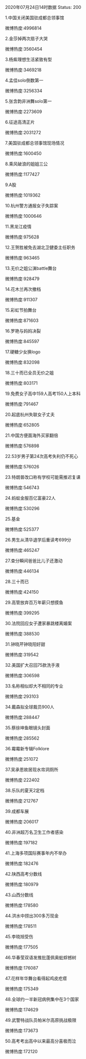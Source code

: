 2020年07月24日14时数据
Status: 200

1.中国关闭美国驻成都总领事馆

微博热度:4996814

2.金莎掉两次扇子大哭

微博热度:3560454

3.杨紫理想生活紧致有型

微博热度:3469218

4.孟佳solo倒数第一

微博热度:3256334

5.张含韵非洲舞solo第一

微博热度:2273609

6.征途高清正片

微博热度:2031272

7.美国驻成都总领事馆现场情况

微博热度:1600450

8.乘风破浪的姐姐三公

微博热度:1177427

9.A股

微博热度:1019362

10.杭州警方通报女子失踪案

微博热度:1000646

11.黑龙江疫情

微博热度:975628

12.王贺胜被免去湖北卫健委主任职务

微博热度:963465

13.无价之姐公演battle舞台

微博热度:928479

14.花木兰再次撤档

微博热度:911307

15.彩虹节拍舞台

微博热度:871603

16.罗艳与妈妈决裂

微博热度:845597

17.硬糖少女换logo

微博热度:832098

18.三十而已全员无价之姐

微博热度:803171

19.免费女子高中159人高考150人上本科

微博热度:791467

20.起底杭州失联女子丈夫

微博热度:652805

21.中国方便面海外买家翻倍

微博热度:576898

22.53岁男子第24次高考失利仍不死心

微博热度:576026

23.特朗普改口称有学校可能需推迟复课

微博热度:546743

24.蚂蚁金服百亿富豪22人

微博热度:530296

25.基金

微博热度:525377

26.男生从清华退学后重读考699分

微博热度:465247

27.查分瞬间爸爸比儿子还激动

微博热度:446134

28.三十而已

微博热度:424150

29.高管放弃百万年薪只想摸鱼

微博热度:399295

30.法院回应女子遭家暴跳楼离婚案

微博热度:388530

31.钟晓芹钟晓阳好甜

微博热度:319542

32.美国扩大召回75款洗手液

微博热度:306598

33.名称相似却大不相同的专业

微博热度:293103

34.戴森拟全球裁员900人

微博热度:288447

35.蔡徐坤鱼眼镜头封面

微博热度:285562

36.霉霉新专辑Folklore

微博热度:251072

37.吴承恩故居现水帘洞厕所

微博热度:222402

38.乐队的夏天2定档

微博热度:212767

39.成都车展

微博热度:206017

40.非洲超万名卫生工作者感染

微博热度:197182

41.上海多项国际赛事年内不举办

微博热度:182476

42.陕西高考分数线

微博热度:180979

43.山西分数线

微博热度:178580

44.洪水中捞出300多万现金

微博热度:178511

45.李晓旭受伤

微博热度:177505

46.华春莹双语发推批蓬佩奥蚍蜉撼树

微博热度:176087

47.花样年华舞台看得起鸡皮疙瘩

微博热度:175349

48.全球约一半新冠病例集中在3个国家

微博热度:174629

49.武警特战队员帕米尔高原挑战极限

微博热度:173673

50.高考考出高中以来最高分喜极而泣

微博热度:172120

